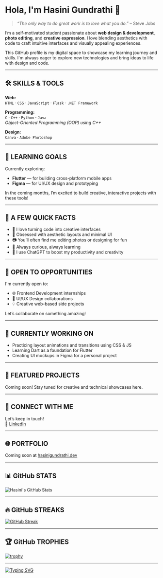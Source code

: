 # Hola, I'm Hasini Gundrathi 👋

> *“The only way to do great work is to love what you do.”* – Steve Jobs

I’m a self-motivated student passionate about **web design & development**, **photo editing**, and **creative expression**. I love blending aesthetics with code to craft intuitive interfaces and visually appealing experiences.

This GitHub profile is my digital space to showcase my learning journey and skills. I'm always eager to explore new technologies and bring ideas to life with design and code.

---

## 🛠 SKILLS & TOOLS

**Web:**  
`HTML` · `CSS` · `JavaScript` · `Flask` · `.NET Framework`

**Programming:**  
`C` · `C++` · `Python` · `Java`  
*Object-Oriented Programming (OOP) using C++*

**Design:**  
`Canva` · `Adobe Photoshop`

---

## 🎯 LEARNING GOALS

Currently exploring:

- **Flutter** — for building cross-platform mobile apps  
- **Figma** — for UI/UX design and prototyping

In the coming months, I’m excited to build creative, interactive projects with these tools!

---

## 📌 A FEW QUICK FACTS

- 🌱 I love turning code into creative interfaces  
- 🎨 Obsessed with aesthetic layouts and minimal UI  
- 📷 You’ll often find me editing photos or designing for fun  
- 🧠 Always curious, always learning  
- 🤖 I use ChatGPT to boost my productivity and creativity

---

## 💼 OPEN TO OPPORTUNITIES

I'm currently open to:

- 🌐 Frontend Development internships  
- 🎨 UI/UX Design collaborations  
- 💡 Creative web-based side projects  

Let’s collaborate on something amazing!

---

## 🔧 CURRENTLY WORKING ON

- Practicing layout animations and transitions using CSS & JS  
- Learning Dart as a foundation for Flutter  
- Creating UI mockups in Figma for a personal project

---

## 🧹 FEATURED PROJECTS

Coming soon! Stay tuned for creative and technical showcases here.

---

## 🧡 CONNECT WITH ME

Let’s keep in touch!  
🔗 [LinkedIn](https://www.linkedin.com/in/your-linkedin-profile) <!-- Replace with your actual profile -->

---

## 🌐 PORTFOLIO

Coming soon at [hasinigundrathi.dev](https://hasinigundrathi.dev)

---

## 📊 GitHub STATS

![Hasini's GitHub Stats](https://github-readme-stats.vercel.app/api?username=hasini-gundrathi&show_icons=true&theme=default)

---

## 🔥 GitHub STREAKS

[![GitHub Streak](https://streak-stats.demolab.com?user=hasini-gundrathi&theme=default)](https://git.io/streak-stats)

---

## 🏆 GitHub TROPHIES

[![trophy](https://github-profile-trophy.vercel.app/?username=hasini-gundrathi&margin-w=10)](https://github.com/ryo-ma/github-profile-trophy)

---

[![Typing SVG](https://readme-typing-svg.demolab.com?font=Poppins&pause=500&color=000000&width=435&lines=Thanks+for+visiting!!!;%E2%B8%9C(%EF%BD%A1%CB%83+%E1%B5%95+%CB%82+)%E2%B8%9D%E2%99%A1)](https://git.io/typing-svg)
